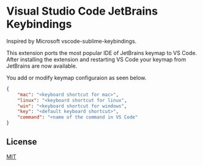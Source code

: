 # Visual Studio Code JetBrains Keybindings

Inspired by Microsoft vscode-sublime-keybindings. 

This extension ports the most popular IDE of JetBrains keymap to VS Code. After installing the extension and restarting VS Code your keymap from JetBrains are now available. 

You add or modify keymap configuraion as seen below.

```json
{
    "mac": "<keyboard shortcut for mac>",
    "linux": "<keyboard shortcut for linux",
    "win": "<keyboard shortcut for windows",
    "key": "<default keyboard shortcut>",
    "command": "<name of the command in VS Code"
}
```

## License
[MIT](LICENSE)
